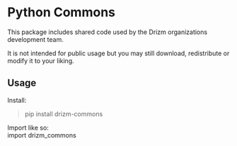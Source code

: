 # Python Commons

This package includes shared code used by
the Drizm organizations development team.  

It is not intended for public usage but you
may still download, redistribute or 
modify it to your liking.

## Usage

Install:  
>pip install drizm-commons

Import like so:  
import drizm_commons
